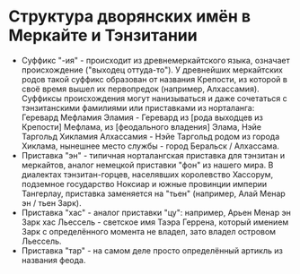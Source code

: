 # Структура дворянских имён в Меркайте и Тэнзитании
* Суффикс "-ия" - происходит из древнемеркайтского языка, означает происхождение ("выходец оттуда-то"). У древнейших меркайтских родов такой суффикс образован от названия Крепости, из которой в своё время вышел их первопредок (например, Алхассамия). Суффиксы происхождения могут нанизываться и даже сочетаться с тэнзитанскими фамилиями или приставками из норталанга: Геревард Мефламия Эламия - Геревард из [рода выходцев из Крепости] Мефлама, из [феодального владения] Элама, Нэйе Таргольд Хикламия Алхассамия - Нэйе Таргольд родом из города Хиклама, нынешнее место службы - город Беральск / Алхассама.
* Приставка "эн" - типичная норталангская приставка для тэнзитан и меркайтов, аналог немецкой приставки "фон" из нашего мира. В диалектах тэнзитан-горцев, населявших королевство Хассорум, подземное государство Ноксиар и южные провинции империи Тангерлау, приставка заменяется на "тьен" (например, Алай Менар эн / тьен Зарк).
* Приставка "хас" - аналог приставки "цу": например, Арьен Менар эн Зарк хас Льессель - светское имя Таэра Геррена, который имением Зарк с определённого момента не владел, зато владел островом Льессель.
* Приставка "тар" - на самом деле просто определённый артикль из названия феода.
